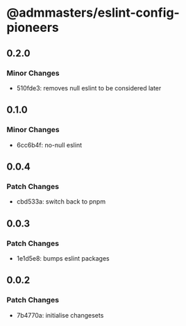 # @admmasters/eslint-config-pioneers

## 0.2.0

### Minor Changes

- 510fde3: removes null eslint to be considered later

## 0.1.0

### Minor Changes

- 6cc6b4f: no-null eslint

## 0.0.4

### Patch Changes

- cbd533a: switch back to pnpm

## 0.0.3

### Patch Changes

- 1e1d5e8: bumps eslint packages

## 0.0.2

### Patch Changes

- 7b4770a: initialise changesets
